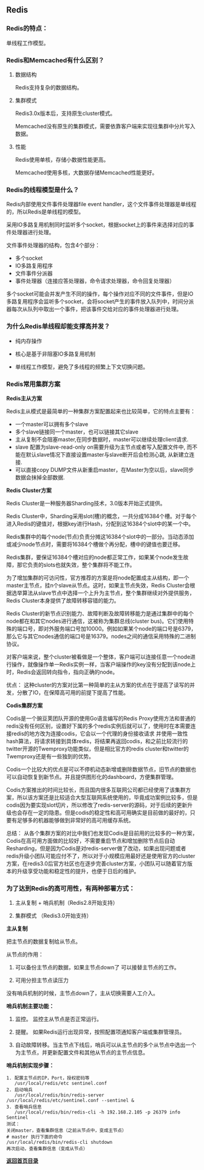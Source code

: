 ## Redis

### Redis的特点：

单线程工作模型。
	
### Redis和Memcached有什么区别？

1. 数据结构

    Redis支持复杂的数据结构。

2. 集群模式

    Redis3.0x版本后，支持原生cluster模式。
	
	Memcached没有原生的集群模式，需要依靠客户端来实现往集群中分片写入数据。

3. 性能
    
    Redis使用单核，存储小数据性能更高。
	
	Memcached使用多核，大数据存储Memcached性能更好。

### Redis的线程模型是什么？

Redis内部使用文件事件处理器file event handler，这个文件事件处理器是单线程的，所以Redis是单线程的模型。

采用IO多路复用机制同时监听多个socket，根据socket上的事件来选择对应的事件处理器进行处理。

文件事件处理器的结构，包含4个部分：
- 多个socket
- IO多路复用程序
- 文件事件分派器
- 事件处理器（连接应答处理器，命令请求处理器，命令回复处理器）

多个socket可能会并发产生不同的操作，每个操作对应不同的文件事件，但是IO多路复用程序会监听多个socket，会将socket产生的事件放入队列中，时间分派器每次从队列中取出一个事件，把该事件交给对应的事件处理器进行处理。

### 为什么Redis单线程却能支撑高并发？

- 纯内存操作

- 核心是基于非阻塞IO多路复用机制

- 单线程工作模型，避免了多线程的频繁上下文切换问题。

### Redis常用集群方案

**Redis主从方案**

Redis主从模式是最简单的一种集群方案配置起来也比较简单，它的特点主要有：
- 一个master可以拥有多个slave
- 多个slave链接同一个master，也可以链接其它slave
- 主从复制不会阻塞master,在同步数据时，master可以继续处理client请求.
- slave 配置为slave-read-only on需要升级为主节点或者写入配置文件中, 而不能在默认slave情况下直接设置master与slave断开后会检测心跳, 从新建立连接.
- 可以直接copy DUMP文件从新重启master，在Master为空以后，slave同步数据会抹掉全部数据.

**Redis Cluster方案**

Redis Cluster是一种服务器Sharding技术，3.0版本开始正式提供。

Redis Cluster中，Sharding采用slot(槽)的概念，一共分成16384个槽。对于每个进入Redis的键值对，根据key进行Hash，分配到这16384个slot中的某一个中。

Redis集群中的每个node(节点)负责分摊这16384个slot中的一部分。当动态添加或减少node节点时，需要将16384个槽做个再分配，槽中的键值也要迁移。

Redis集群，要保证16384个槽对应的node都正常工作，如果某个node发生故障，那它负责的slots也就失效，整个集群将不能工作。

为了增加集群的可访问性，官方推荐的方案是将node配置成主从结构，即一个master主节点，挂n个slave从节点。这时，如果主节点失效，Redis Cluster会根据选举算法从slave节点中选择一个上升为主节点，整个集群继续对外提供服务，Redis Cluster本身提供了故障转移容错的能力。

Redis Cluster的新节点识别能力、故障判断及故障转移能力是通过集群中的每个node都在和其它nodes进行通信，这被称为集群总线(cluster bus)。它们使用特殊的端口号，即对外服务端口号加10000。例如如果某个node的端口号是6379，那么它与其它nodes通信的端口号是16379。nodes之间的通信采用特殊的二进制协议。

对客户端来说，整个cluster被看做是一个整体，客户端可以连接任意一个node进行操作，就像操作单一Redis实例一样，当客户端操作的key没有分配到该node上时，Redis会返回转向指令，指向正确的node。

优点： 这种cluster的方案对比第一种简单的主从方案的优点在于提高了读写的并发，分散了IO，在保障高可用的前提下提高了性能。

**Codis集群方案**

Codis是一个豌豆荚团队开源的使用Go语言编写的Redis Proxy使用方法和普通的redis没有任何区别，设置好下属的多个redis实例后就可以了，使用时在本需要连接redis的地方改为连接codis，它会以一个代理的身份接收请求 并使用一致性hash算法，将请求转接到具体redis，将结果再返回codis，和之前比较流行的twitter开源的Twemproxy功能类似，但是相比官方的redis cluster和twitter的Twemproxy还是有一些独到的优势。

Codis一个比较大的优点是可以不停机动态新增或删除数据节点，旧节点的数据也可以自动恢复到新节点。并且提供图形化的dashboard，方便集群管理。

Codis方案推出的时间比较长，而且国内很多互联网公司都已经使用了该集群方案，所以该方案还是比较适合大型互联网系统使用的，毕竟成功案例比较多，但是codis因为要实现slot切片，所以修改了redis-server的源码，对于后续的更新升级也会存在一定的隐患。但是codis的稳定性和高可用确实是目前做的最好的，只要有足够多的机器能够做到非常好的高可用缓存系统。

总结：
	从各个集群方案的对比中我们也发现Codis是目前用的比较多的一种方案，Codis在高可用方面做的比较好，不需要重启节点和增加删除节点后自动Resharding，但是因为Codis是对redis-server做了改动，如果出现问题或者redis升级小团队可能应付不了，所以对于小规模应用最好还是使用官方的cluster方案，在redis3.0后官方社区也在逐步完善cluster方案，小团队可以随着官方版本的升级享受功能和稳定性的提升，也便于日后的维护。


### 为了达到Redis的高可用性，有两种部署方式：

1. 主从复制 + 哨兵机制（Redis2.8开始支持）

2. 集群模式 （Redis3.0开始支持）

**主从复制**

把主节点的数据复制给从节点。

从节点的作用：

1. 可以备份主节点的数据，如果主节点down了 可以接替主节点的工作。

2. 可用分担主节点读压力

没有哨兵机制的时候，主节点down了，主从切换需要人工介入。

**哨兵机制主要功能：**

1. 监控。 监控主从节点是否正常运行。

2. 提醒。 如果Redis运行出现异常，按照配置项通知客户端或集群管理员。

3. 自动故障转移。当主节点下线后，哨兵可以从主节点的多个从节点中选出一个为主节点，并更新配置文件和其他从节点的主节点信息。

**哨兵机制实现步骤：**
	
	1. 配置主节点的IP，Port，授权密码等
	   /usr/local/redis/etc sentinel.conf 
	2. 启动哨兵
	   /usr/local/redis/bin/redis-server /usr/local/redis/etc/sentinel.conf --sentinel &
	3. 查看哨兵信息
	   /usr/local/redis/bin/redis-cli -h 192.168.2.105 -p 26379 info Sentinel
	测试： 
	关闭master，查看集群信息（之前从节点中，变成主节点）
	# master 执行下面的命令
	/usr/local/redis/bin/redis-cli shutdown
	再次启动，查看集群信息（变成从节点）

[**返回首页目录**](README.md)